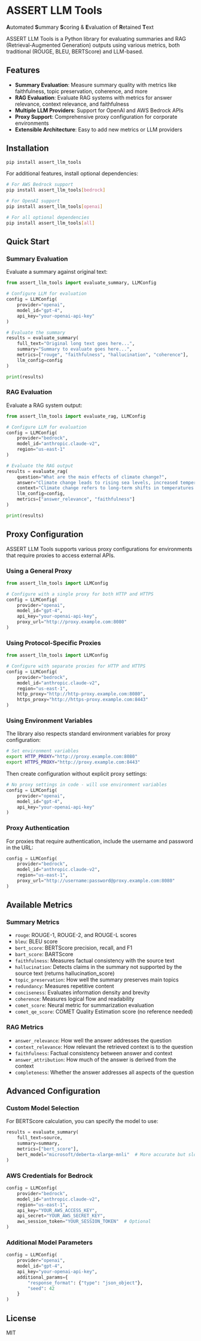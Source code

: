 # ASSERT LLM Tools

**A**utomated **S**ummary **S**coring & **E**valuation of **R**etained **T**ext

ASSERT LLM Tools is a Python library for evaluating summaries and RAG (Retrieval-Augmented Generation) outputs using various metrics, both traditional (ROUGE, BLEU, BERTScore) and LLM-based.

## Features

- **Summary Evaluation**: Measure summary quality with metrics like faithfulness, topic preservation, coherence, and more
- **RAG Evaluation**: Evaluate RAG systems with metrics for answer relevance, context relevance, and faithfulness
- **Multiple LLM Providers**: Support for OpenAI and AWS Bedrock APIs
- **Proxy Support**: Comprehensive proxy configuration for corporate environments
- **Extensible Architecture**: Easy to add new metrics or LLM providers

## Installation

```bash
pip install assert_llm_tools
```

For additional features, install optional dependencies:

```bash
# For AWS Bedrock support
pip install assert_llm_tools[bedrock]

# For OpenAI support
pip install assert_llm_tools[openai]

# For all optional dependencies
pip install assert_llm_tools[all]
```

## Quick Start

### Summary Evaluation

Evaluate a summary against original text:

```python
from assert_llm_tools import evaluate_summary, LLMConfig

# Configure LLM for evaluation
config = LLMConfig(
    provider="openai",
    model_id="gpt-4",
    api_key="your-openai-api-key"
)

# Evaluate the summary
results = evaluate_summary(
    full_text="Original long text goes here...",
    summary="Summary to evaluate goes here...",
    metrics=["rouge", "faithfulness", "hallucination", "coherence"],
    llm_config=config
)

print(results)
```

### RAG Evaluation

Evaluate a RAG system output:

```python
from assert_llm_tools import evaluate_rag, LLMConfig

# Configure LLM for evaluation
config = LLMConfig(
    provider="bedrock",
    model_id="anthropic.claude-v2",
    region="us-east-1"
)

# Evaluate the RAG output
results = evaluate_rag(
    question="What are the main effects of climate change?",
    answer="Climate change leads to rising sea levels, increased temperatures...",
    context="Climate change refers to long-term shifts in temperatures...",
    llm_config=config,
    metrics=["answer_relevance", "faithfulness"]
)

print(results)
```

## Proxy Configuration

ASSERT LLM Tools supports various proxy configurations for environments that require proxies to access external APIs.

### Using a General Proxy

```python
from assert_llm_tools import LLMConfig

# Configure with a single proxy for both HTTP and HTTPS
config = LLMConfig(
    provider="openai",
    model_id="gpt-4",
    api_key="your-openai-api-key",
    proxy_url="http://proxy.example.com:8080"
)
```

### Using Protocol-Specific Proxies

```python
from assert_llm_tools import LLMConfig

# Configure with separate proxies for HTTP and HTTPS
config = LLMConfig(
    provider="bedrock",
    model_id="anthropic.claude-v2",
    region="us-east-1",
    http_proxy="http://http-proxy.example.com:8080",
    https_proxy="http://https-proxy.example.com:8443"
)
```

### Using Environment Variables

The library also respects standard environment variables for proxy configuration:

```bash
# Set environment variables
export HTTP_PROXY="http://proxy.example.com:8080"
export HTTPS_PROXY="http://proxy.example.com:8443"
```

Then create configuration without explicit proxy settings:

```python
# No proxy settings in code - will use environment variables
config = LLMConfig(
    provider="openai",
    model_id="gpt-4",
    api_key="your-openai-api-key"
)
```

### Proxy Authentication

For proxies that require authentication, include the username and password in the URL:

```python
config = LLMConfig(
    provider="bedrock",
    model_id="anthropic.claude-v2",
    region="us-east-1",
    proxy_url="http://username:password@proxy.example.com:8080"
)
```

## Available Metrics

### Summary Metrics

- `rouge`: ROUGE-1, ROUGE-2, and ROUGE-L scores
- `bleu`: BLEU score
- `bert_score`: BERTScore precision, recall, and F1
- `bart_score`: BARTScore
- `faithfulness`: Measures factual consistency with the source text
- `hallucination`: Detects claims in the summary not supported by the source text (returns hallucination_score)
- `topic_preservation`: How well the summary preserves main topics
- `redundancy`: Measures repetitive content
- `conciseness`: Evaluates information density and brevity
- `coherence`: Measures logical flow and readability
- `comet_score`: Neural metric for summarization evaluation
- `comet_qe_score`: COMET Quality Estimation score (no reference needed)

### RAG Metrics

- `answer_relevance`: How well the answer addresses the question
- `context_relevance`: How relevant the retrieved context is to the question
- `faithfulness`: Factual consistency between answer and context
- `answer_attribution`: How much of the answer is derived from the context
- `completeness`: Whether the answer addresses all aspects of the question

## Advanced Configuration

### Custom Model Selection

For BERTScore calculation, you can specify the model to use:

```python
results = evaluate_summary(
    full_text=source,
    summary=summary,
    metrics=["bert_score"],
    bert_model="microsoft/deberta-xlarge-mnli"  # More accurate but slower
)
```

### AWS Credentials for Bedrock

```python
config = LLMConfig(
    provider="bedrock",
    model_id="anthropic.claude-v2",
    region="us-east-1",
    api_key="YOUR_AWS_ACCESS_KEY",
    api_secret="YOUR_AWS_SECRET_KEY",
    aws_session_token="YOUR_SESSION_TOKEN"  # Optional
)
```

### Additional Model Parameters

```python
config = LLMConfig(
    provider="openai",
    model_id="gpt-4",
    api_key="your-openai-api-key",
    additional_params={
        "response_format": {"type": "json_object"},
        "seed": 42
    }
)
```

## License

MIT